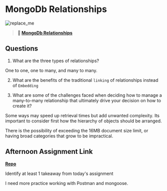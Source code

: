 # MongoDb Relationships

![replace_me](https://codeworks.blob.core.windows.net/public/assets/img/illustrations/placeholder.svg)

> **📖 [MongoDb Relationships](https://codeworksacademy.com/fs-student-guide/resources/wk5/02-Relationships)**

## Questions

1. What are the three types of relationships?

One to one, one to many, and many to many.

2. What are the benefits of the traditional `linking` of relationships instead of `Embedding`

3. What are some of the challenges faced when deciding how to manage a many-to-many relationship that ultimately drive your decision on how to create it?

Some ways may speed up retrieval times but add unwanted complexity. Its important to consider first how the hierarchy of objects should be arranged.

There is the possibility of exceeding the 16MB document size limit, or having broad categories that grow to be impractical.

## Afternoon Assignment Link

**[Repo](https://github.com/ZacGamble/https://github.com/ZacGamble/spring22-gregslist-api)**

Identify at least 1 takeaway from today's assignment

I need more practice working with Postman and mongoose.